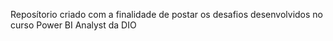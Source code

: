 Reposítorio criado com a finalidade de postar os desafios desenvolvidos no curso Power BI Analyst da DIO
